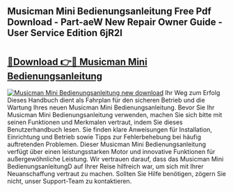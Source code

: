 ## Musicman Mini Bedienungsanleitung Free Pdf Download - Part-aeW New Repair Owner Guide - User Service Edition 6jR2I

# <h2><a href="http://df1arf7.blite.top/?on=Musicman+Mini+Bedienungsanleitung">🔗Download 👉🔴 Musicman Mini Bedienungsanleitung</a></h2>

[![Musicman Mini Bedienungsanleitung new download](https://i.imgur.com/lujVjoI.png)](http://df1arf7.blite.top/?on=Musicman+Mini+Bedienungsanleitung)
Ihr Weg zum Erfolg Dieses Handbuch dient als Fahrplan für den sicheren Betrieb und die Wartung Ihres neuen Musicman Mini Bedienungsanleitung. Bevor Sie Ihr Musicman Mini Bedienungsanleitung verwenden, machen Sie sich bitte mit seinen Funktionen und Merkmalen vertraut, indem Sie dieses Benutzerhandbuch lesen. Sie finden klare Anweisungen für Installation, Einrichtung und Betrieb sowie Tipps zur Fehlerbehebung bei häufig auftretenden Problemen. Dieser Musicman Mini Bedienungsanleitung verfügt über einen leistungsstarken Motor und innovative Funktionen für außergewöhnliche Leistung. Wir vertrauen darauf, dass das Musicman Mini BedienungsanleitungD auf Ihrer Reise hilfreich war, um sich mit Ihrer Neuanschaffung vertraut zu machen. Sollten Sie Hilfe benötigen, zögern Sie nicht, unser Support-Team zu kontaktieren.
